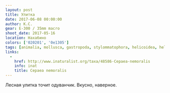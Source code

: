 ```yaml
---
layout: post
title: Улитка
date: 2017-06-08 00:00:00
author: К.С.
gear: E-300 / 35mm macro
shoot_date: 2017-05-16
location: Нахабино
colors: ['020201', '0e1305']
tags: [animalia, mollusca, gastropoda, stylommatophora, helicoidea, helicidae, cepaea, cepaea nemoralis]
links:
  -
    href: http://www.inaturalist.org/taxa/48586-Cepaea-nemoralis
    info: inat
    title: Cepaea nemoralis
---
```

Лесная улитка точит одуванчик. Вкусно, наверное.
